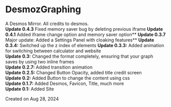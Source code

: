 # DesmozGraphing  
A Desmos Mirror. All credits to desmos.  
**Update 0.4.3** Fixed memory saver bug by deleting previous iframe
**Update 0.4.1** Added iframe change option and memory saver option**
**Update 0.3.7** Major update: Added a Settings Panel with cloaking features**
**Update 0.3.4:** Switched up the z index of elements 
**Update 0.3.3:** Added animation for switching between calculator and website  
**Update 0.3:** Changed the format completely, ensuring that your graph saves by using two inline frames  
**Update 0.2.7:** Added transition animation  
**Update 0.2.5:** Changed Button Opacity, added title credit screen  
**Update 0.2:** Added Button to change the content using css  
**Update 0.1.7:** Added Desmos, Favicon, Title, much more  
**Update 0.1:** Added Site  

Created on Aug 28, 2024
